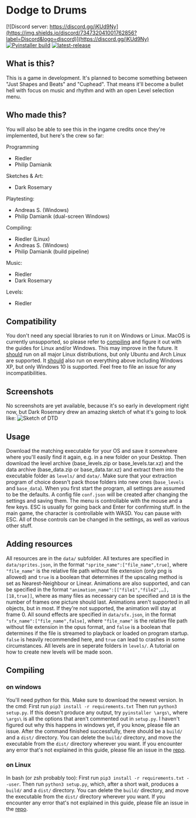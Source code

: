 # Dodge to Drums
[![Discord server: https://discord.gg/jKUd9Ny](https://img.shields.io/discord/734732041001762856?label=Discord&logo=discord)](https://discord.gg/jKUd9Ny)
[![Pyinstaller build](https://github.com/RiedleroD/DodgeToDrums/workflows/Pyinstaller%20build/badge.svg)](https://github.com/RiedleroD/DodgeToDrums/actions)
[![latest-release](https://img.shields.io/github/v/release/RiedleroD/DodgeToDrums?include_prereleases&label=latest-release)](https://github.com/RiedleroD/DodgeToDrums/releases/latest)

## What is this?

This is a game in development. It's planned to become something between "Just Shapes and Beats" and "Cuphead".
That means it'll become a bullet hell with focus on music and rhythm and with an open Level selection menu.

## Who made this?

You will also be able to see this in the ingame credits once they're implemented, but here's the crew so far:

Programming
- Riedler
- Philip Damianik

Sketches & Art:
- Dark Rosemary

Playtesting:
- Andreas S. (Windows)
- Philip Damianik (dual-screen Windows)

Compiling:
- Riedler (Linux)
- Andreas S. (Windows)
- Philip Damianik (build pipeline)

Music:
- Riedler
- Dark Rosemary

Levels:
- Riedler

## Compatibility

You don't need any special libraries to run it on Windows or Linux.
MacOS is currently unsupported, so please refer to [compiling](#compiling) and figure it out with the guides for Linux and/or Windows. This may improve in the future.
It <u>should</u> run on all major Linux distributions, but only Ubuntu and Arch Linux are supported.
It <u>should</u> also run on everything above including Windows XP, but only Windows 10 is supported.
Feel free to file an issue for any incompatibilities.

## Screenshots

No screenshots are yet available, because it's so early in development right now, but Dark Rosemary drew an amazing sketch of what it's going to look like:
![Sketch of DTD](https://riedler.wien/sfto/DTD_sketch1.jpg)

## Usage

Download the matching executable for your OS and save it somewhere where you'll easily find it again, e.g. in a new folder on your Desktop.
Then download the level archive (base\_levels.zip or base\_levels.tar.xz) and the data archive (base\_data.zip or base\_data.tar.xz) and extract them into the executable folder as `levels/` and `data/`. Make sure that your extraction program of choice doesn't pack those folders into new ones (`base_levels` and `base_data`).
When you first start the program, all settings are assumed to be the defaults. A config file `conf.json` will be created after changing the settings and saving them.
The menu is controllable with the mouse and a few keys. ESC is usually for going back and Enter for confirming stuff.
In the main game, the character is controllable with WASD. You can pause with ESC.
All of those controls can be changed in the settings, as well as various other stuff.

## Adding resources

All resources are in the `data/` subfolder.
All textures are specified in `data/sprites.json`, in the format `"sprite_name":["file_name",true]`, where `"file_name"` is the relative file path without file extension (only png is allowed) and `true` is a boolean that determines if the upscaling method is set as Nearest-Neighbour or Linear.
Animations are also supported, and can be specified in the format `"animation_name":[["file1","file2",…],[18,true]]`, where as many files as necessary can be specified and `18` is the number of frames one picture should last. Animations aren't supported in all objects, but in most. If they're not supported, the animation will stay at frame 0.
All sound effects are specified in `data/sfx.json`, in the format `"sfx_name":["file_name",false]`, where `"file_name"` is the relative file path without file extension in the opus format, and `false` is a boolean that determines if the file is streamed to playback or loaded on program startup. `false` is heavily recommended here, and `true` can lead to crashes in some circumstances.
All levels are in seperate folders in `levels/`. A tutorial on how to create new levels will be made soon.

## <a name="compiling"></a> Compiling

### on windows

You'll need python for this. Make sure to download the newest version.
In the cmd:
First run `pip3 install -r requirements.txt`
Then run `python3 setup.py`. If this doesn't produce any output, try `pyinstaller \args\`, where `\args\` is all the options that aren't commented out in `setup.py`. I haven't figured out why this happens in windows yet, if you know, please file an issue.
After the command finished successfully, there should be a `build/` and a `dist/` directory. You can delete the `build/` directory, and move the executable from the `dist/` directory wherever you want.
If you encounter any error that's not explained in this guide, please file an issue in the [repo](https://github.com/RiedleroD/DodgeToDrums/issues).

### on Linux

In bash (or zsh probably too):
First run `pip3 install -r requirements.txt --user`.
Then run `python3 setup.py`, which, after a short wait, produces a `build/` and a `dist/` directory. You can delete the `build/` directory, and move the executable from the `dist/` directory wherever you want.
If you encounter any error that's not explained in this guide, please file an issue in the [repo](https://github.com/RiedleroD/DodgeToDrums/issues).
